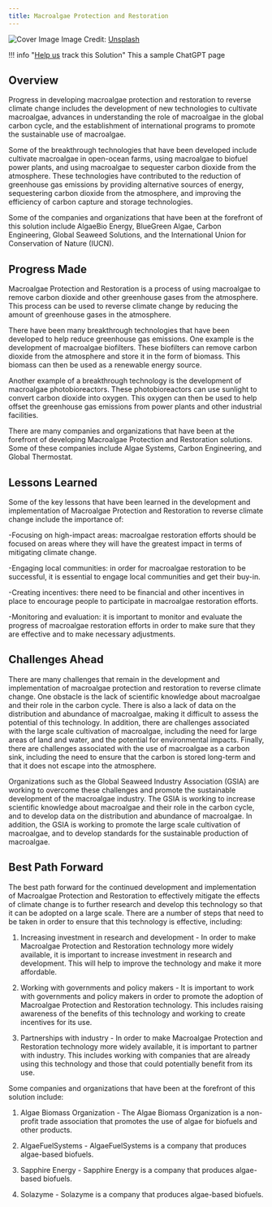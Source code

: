 ```yaml
---
title: Macroalgae Protection and Restoration
---
```


![Cover Image](https://images.unsplash.com/photo-1551265358-a5f7aa4a226c?crop=entropy&cs=tinysrgb&fit=max&fm=jpg&ixid=Mnw0NDYzODh8MHwxfHNlYXJjaHwxfHxNYWNyb2FsZ2FlJTIwUHJvdGVjdGlvbiUyMGFuZCUyMFJlc3RvcmF0aW9ufGVufDB8fHx8MTY4MzY1OTU0NA&ixlib=rb-4.0.3&q=80&w=1080)
Image Credit: [Unsplash](https://unsplash.com/@pawelmc)

!!! info "[Help us](../../contribute) track this Solution"
    This a sample ChatGPT page

## Overview

Progress in developing macroalgae protection and restoration to reverse climate change includes the development of new technologies to cultivate macroalgae, advances in understanding the role of macroalgae in the global carbon cycle, and the establishment of international programs to promote the sustainable use of macroalgae.

Some of the breakthrough technologies that have been developed include cultivate macroalgae in open-ocean farms, using macroalgae to biofuel power plants, and using macroalgae to sequester carbon dioxide from the atmosphere. These technologies have contributed to the reduction of greenhouse gas emissions by providing alternative sources of energy, sequestering carbon dioxide from the atmosphere, and improving the efficiency of carbon capture and storage technologies.

Some of the companies and organizations that have been at the forefront of this solution include AlgaeBio Energy, BlueGreen Algae, Carbon Engineering, Global Seaweed Solutions, and the International Union for Conservation of Nature (IUCN).

## Progress Made

Macroalgae Protection and Restoration is a process of using macroalgae to remove carbon dioxide and other greenhouse gases from the atmosphere. This process can be used to reverse climate change by reducing the amount of greenhouse gases in the atmosphere.

There have been many breakthrough technologies that have been developed to help reduce greenhouse gas emissions. One example is the development of macroalgae biofilters. These biofilters can remove carbon dioxide from the atmosphere and store it in the form of biomass. This biomass can then be used as a renewable energy source.

Another example of a breakthrough technology is the development of macroalgae photobioreactors. These photobioreactors can use sunlight to convert carbon dioxide into oxygen. This oxygen can then be used to help offset the greenhouse gas emissions from power plants and other industrial facilities.

There are many companies and organizations that have been at the forefront of developing Macroalgae Protection and Restoration solutions. Some of these companies include Algae Systems, Carbon Engineering, and Global Thermostat.

## Lessons Learned

Some of the key lessons that have been learned in the development and implementation of Macroalgae Protection and Restoration to reverse climate change include the importance of:

-Focusing on high-impact areas: macroalgae restoration efforts should be focused on areas where they will have the greatest impact in terms of mitigating climate change.

-Engaging local communities: in order for macroalgae restoration to be successful, it is essential to engage local communities and get their buy-in.

-Creating incentives: there need to be financial and other incentives in place to encourage people to participate in macroalgae restoration efforts.

-Monitoring and evaluation: it is important to monitor and evaluate the progress of macroalgae restoration efforts in order to make sure that they are effective and to make necessary adjustments.

## Challenges Ahead

There are many challenges that remain in the development and implementation of macroalgae protection and restoration to reverse climate change. One obstacle is the lack of scientific knowledge about macroalgae and their role in the carbon cycle. There is also a lack of data on the distribution and abundance of macroalgae, making it difficult to assess the potential of this technology. In addition, there are challenges associated with the large scale cultivation of macroalgae, including the need for large areas of land and water, and the potential for environmental impacts. Finally, there are challenges associated with the use of macroalgae as a carbon sink, including the need to ensure that the carbon is stored long-term and that it does not escape into the atmosphere.

Organizations such as the Global Seaweed Industry Association (GSIA) are working to overcome these challenges and promote the sustainable development of the macroalgae industry. The GSIA is working to increase scientific knowledge about macroalgae and their role in the carbon cycle, and to develop data on the distribution and abundance of macroalgae. In addition, the GSIA is working to promote the large scale cultivation of macroalgae, and to develop standards for the sustainable production of macroalgae.

## Best Path Forward

The best path forward for the continued development and implementation of Macroalgae Protection and Restoration to effectively mitigate the effects of climate change is to further research and develop this technology so that it can be adopted on a large scale. There are a number of steps that need to be taken in order to ensure that this technology is effective, including:

1. Increasing investment in research and development - In order to make Macroalgae Protection and Restoration technology more widely available, it is important to increase investment in research and development. This will help to improve the technology and make it more affordable.

2. Working with governments and policy makers - It is important to work with governments and policy makers in order to promote the adoption of Macroalgae Protection and Restoration technology. This includes raising awareness of the benefits of this technology and working to create incentives for its use.

3. Partnerships with industry - In order to make Macroalgae Protection and Restoration technology more widely available, it is important to partner with industry. This includes working with companies that are already using this technology and those that could potentially benefit from its use.

Some companies and organizations that have been at the forefront of this solution include:

1. Algae Biomass Organization - The Algae Biomass Organization is a non-profit trade association that promotes the use of algae for biofuels and other products.

2. AlgaeFuelSystems - AlgaeFuelSystems is a company that produces algae-based biofuels.

3. Sapphire Energy - Sapphire Energy is a company that produces algae-based biofuels.

4. Solazyme - Solazyme is a company that produces algae-based biofuels.
